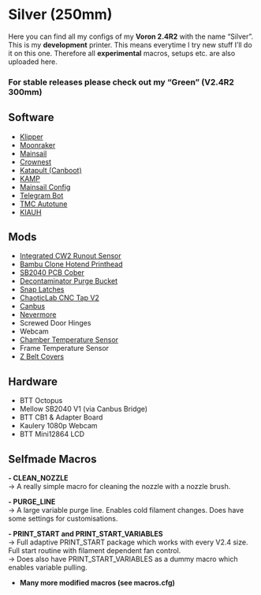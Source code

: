 # Silver (250mm)
Here you can find all my configs of my **Voron 2.4R2** with the name “Silver”.
This is my **development** printer. This means everytime I try new stuff I’ll do it on this one.
Therefore all **experimental** macros, setups etc. are also uploaded here.

### For **stable** releases please check out my “Green” (V2.4R2 300mm)


## Software
- [Klipper](https://github.com/Klipper3d/klipper)
- [Moonraker](https://github.com/Arksine/moonraker)
- [Mainsail](https://github.com/Arksine/moonraker)
- [Crownest](https://github.com/mainsail-crew/crowsnest)
- [Katapult (Canboot)](https://github.com/Arksine/katapult)
- [KAMP](https://github.com/kyleisah/Klipper-Adaptive-Meshing-Purging)
- [Mainsail Config](https://github.com/mainsail-crew/mainsail-config)
- [Telegram Bot](https://github.com/nlef/moonraker-telegram-bot)
- [TMC Autotune](https://github.com/andrewmcgr/klipper_tmc_autotune)
- [KIAUH](https://github.com/dw-0/kiauh)


## Mods
- [Integrated CW2 Runout Sensor](https://www.printables.com/de/model/361403-clockwork-2-filament-runout-sensor)
- [Bambu Clone Hotend Printhead](https://www.printables.com/de/model/497742-bambu-hotend-stealthburner-printhead)
- [SB2040 PCB Cober](https://www.printables.com/de/model/353867-voron-stealthburner-sb2040-cover)
- [Decontaminator Purge Bucket](https://github.com/VoronDesign/VoronUsers/tree/master/orphaned_mods/printer_mods/edwardyeeks/Decontaminator_Purge_Bucket_&_Nozzle_Scrubber)
- [Snap Latches](https://mods.vorondesign.com/details/9Rdnf5vD2oaJLmR7BpAuQ)
- [ChaoticLab CNC Tap V2](https://chaoticlab.xyz/products/cnc-voron-tap)
- [Canbus](https://de.aliexpress.com/i/1005004675264551.html?gatewayAdapt=glo2deu)
- [Nevermore](https://github.com/nevermore3d/Nevermore_Micro)
- Screwed Door Hinges
- Webcam
- [Chamber Temperature Sensor](https://www.printables.com/de/model/473545-voron-chamber-temperature-sensor-mount)
- Frame Temperature Sensor
- [Z Belt Covers](https://www.printables.com/de/model/361381-z-belt-cover-with-rail-cutout)

## Hardware
- BTT Octopus
- Mellow SB2040 V1 (via Canbus Bridge)
- BTT CB1 & Adapter Board
- Kaulery 1080p Webcam
- BTT Mini12864 LCD

## Selfmade Macros
**- CLEAN_NOZZLE**    
→ A really simple macro for cleaning the nozzle with a nozzle brush.  

**- PURGE_LINE**  
→ A large variable purge line. Enables cold filament changes. Does have some settings for customisations.  

**- PRINT_START and PRINT_START_VARIABLES**  
→  Full adaptive PRINT_START package which works with every V2.4 size. Full start routine with filament dependent fan control.  
→  Does also have PRINT_START_VARIABLES as a dummy macro which enables variable pulling.  

- **Many more modified macros (see macros.cfg)**
